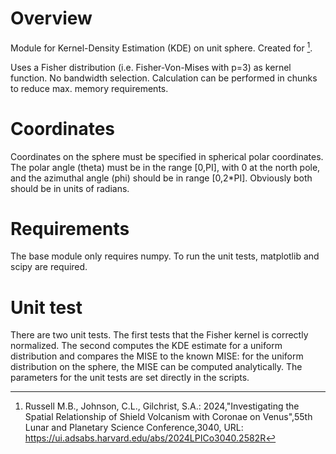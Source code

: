 # Overview
Module for Kernel-Density Estimation (KDE) on unit sphere. Created for [^1].

Uses a Fisher distribution (i.e. Fisher-Von-Mises with p=3) as kernel function. No bandwidth selection. Calculation can be performed
in chunks to reduce max. memory requirements. 

# Coordinates

Coordinates on the sphere must be specified in spherical polar coordinates. The polar angle (theta) must be in the range [0,PI], with
0 at the north pole, and the azimuthal angle (phi) should be in range [0,2*PI]. Obviously both should be in units of radians. 

# Requirements 

The base module only requires numpy. To run the unit tests, matplotlib and scipy are required. 

# Unit test

There are two unit tests. The first tests that the Fisher kernel is correctly normalized. The second computes the KDE estimate
for a uniform distribution and compares the MISE to the known MISE: for the uniform distribution on the sphere, the MISE can be computed analytically.
The parameters for the unit tests are set directly in the scripts. 

[^1]: Russell M.B., Johnson, C.L., Gilchrist, S.A.: 2024,"Investigating the Spatial Relationship of Shield Volcanism with Coronae on Venus",55th Lunar and Planetary Science Conference,3040,
      URL: https://ui.adsabs.harvard.edu/abs/2024LPICo3040.2582R
